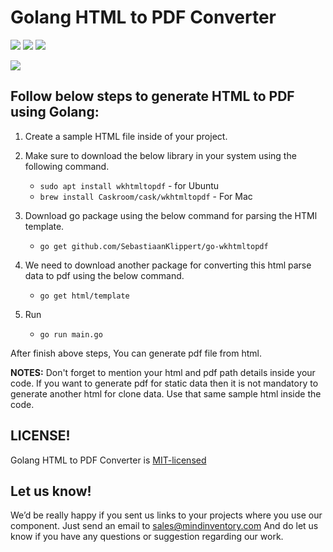# Golang HTML to PDF Converter
<a href="https://godoc.org/fyne.io/fyne" style="pointer-events: none;" target="_blank"><img src="https://camo.githubusercontent.com/42eb03af37dfb3411de02f9bd5af758be53ce2ed/68747470733a2f2f696d672e736869656c64732e696f2f62616467652f676f2d646f63756d656e746174696f6e2d626c75652e7376673f7374796c653d666c6174"></a>
<a href="https://goreportcard.com/report/github.com/Mindinventory/Golang-HTML-TO-PDF-Converter" style="pointer-events: none;" target="_blank"><img src="https://camo.githubusercontent.com/0ae6d2ce75a24c94b20e48c7d50d561bd15e2884/68747470733a2f2f676f7265706f7274636172642e636f6d2f62616467652f6769746875622e636f6d2f6a756e672d6b7572742f676f66706466"></a>
<a href="https://github.com/mindinventory/Golang-HTML-TO-PDF-Converter/blob/master/LICENSE" style="pointer-events: none;"  target="_blank"><img src="https://camo.githubusercontent.com/890acbdcb87868b382af9a4b1fac507b9659d9bf/68747470733a2f2f696d672e736869656c64732e696f2f62616467652f6c6963656e73652d4d49542d626c75652e737667"></a>

<img src="https://raw.githubusercontent.com/Mindinventory/Golang-HTMLTOPDF-Converter/master/html-pdf-new.gif" >

## Follow below steps to generate HTML to PDF using Golang:

  1. Create a sample HTML file inside of your project.
  
  2. Make sure to download the below library in your system using the following command.  
     
     - ``sudo apt install wkhtmltopdf`` - for Ubuntu
     - ``brew install Caskroom/cask/wkhtmltopdf`` - For Mac
  
  3. Download go package using the below command for parsing the HTMl template.
     - ``go get github.com/SebastiaanKlippert/go-wkhtmltopdf``
   
  4. We need to download another package for converting this html parse data to pdf using the below command.    
     - ``go get html/template``
     
  5. Run 
     - ``go run main.go``
     
       
 
  
After finish above steps, You can generate pdf file from html. 

**NOTES:** Don't forget to mention your html and pdf path details inside your code. If you want to generate pdf for static data then it is not mandatory to generate another html for clone data. Use that same sample html inside the code.


## LICENSE!

Golang HTML to PDF Converter is [MIT-licensed](https://github.com/mindinventory/Golang-HTMLTOPDF-Converter/blob/master/LICENSE)

## Let us know!
We’d be really happy if you sent us links to your projects where you use our component. Just send an email to sales@mindinventory.com And do let us know if you have any questions or suggestion regarding our work.
